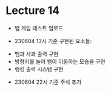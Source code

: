 # Lecture 14

* 뱀 게임 테스트 업로드

* 230604 13시 기준 구현된 요소들:
- 뱀과 사과 출력 구현
- 방향키를 눌러 뱀이 이동하는 모습을 구현
- 랭킹 출력 시스템 구현

* 230604 22시 기준 주석 추가
